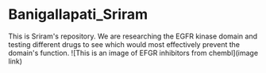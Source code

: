 # Banigallapati_Sriram
This is Sriram's repository. We are researching the EGFR kinase domain and testing different drugs to see which would most effectively prevent the domain's function. 
![This is an image of EFGR inhibitors from chembl](image link)
